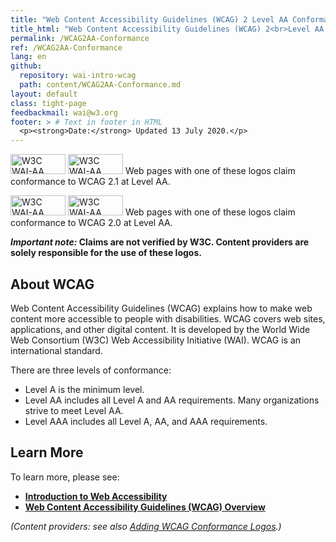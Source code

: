 ```yaml
---
title: "Web Content Accessibility Guidelines (WCAG) 2 Level AA Conformance"
title_html: "Web Content Accessibility Guidelines (WCAG) 2<br>Level AA Conformance"
permalink: /WCAG2AA-Conformance
ref: /WCAG2AA-Conformance
lang: en
github:
  repository: wai-intro-wcag
  path: content/WCAG2AA-Conformance.md
layout: default
class: tight-page
feedbackmail: wai@w3.org
footer: > # Text in footer in HTML
  <p><strong>Date:</strong> Updated 13 July 2020.</p>
---
```


  <p><img src="https://www.w3.org/WAI/wcag21/wcag2.1AA-blue-v.png" alt="W3C WAI-AA WCAG 2.1" width="88" height="32"> <img src="https://www.w3.org/WAI/wcag21/wcag2.1AA-v.png" alt="W3C WAI-AA WCAG 2.1" width="88" height="32"> Web pages with one of these logos claim conformance to WCAG 2.1 at Level AA.</p>
  <p><img src="https://www.w3.org/WAI/wcag2AA-blue.png" alt="W3C WAI-AA WCAG 2.0" width="88" height="32"> <img src="https://www.w3.org/WAI/wcag2AA.png" alt="W3C WAI-AA WCAG 2.0" width="88" height="32"> Web pages with one of these logos claim conformance to WCAG 2.0 at Level AA.</p>
  <p><strong><em>Important note:</em> Claims are not verified by W3C. Content providers are solely responsible for the use of these logos.</strong></p>
  <h2>About WCAG</h2>
  <p>Web Content Accessibility Guidelines (WCAG) explains how to make web content more accessible to people with disabilities. WCAG covers web sites, applications, and other digital content. It is developed by the World Wide Web Consortium (W3C) Web Accessibility Initiative (WAI). WCAG is an international standard.</p>
  <p>There are three levels of conformance:</p>
  <ul>
    <li>Level A is the minimum level.</li>
    <li>Level AA includes all Level A and AA requirements. Many organizations strive to meet Level AA.</li>
    <li>Level AAA includes all Level A, AA, and AAA requirements.</li>
  </ul>
  <h2>Learn More</h2>
  <p>To learn more, please see:</p>
  <ul>
    <li><strong><a href="https://www.w3.org/WAI/fundamentals/accessibility-intro/" rel="nofollow">Introduction to Web Accessibility</a></strong></li>
    <li><strong><a href="https://www.w3.org/WAI/standards-guidelines/wcag/" rel="nofollow">Web Content Accessibility Guidelines (WCAG) Overview</a></strong></li>
  </ul>
  <p><em>(Content providers: see also <a href="https://www.w3.org/WAI/standards-guidelines/wcag/conformance-logos" rel="nofollow">Adding WCAG Conformance Logos</a>.)</em></p>
  
